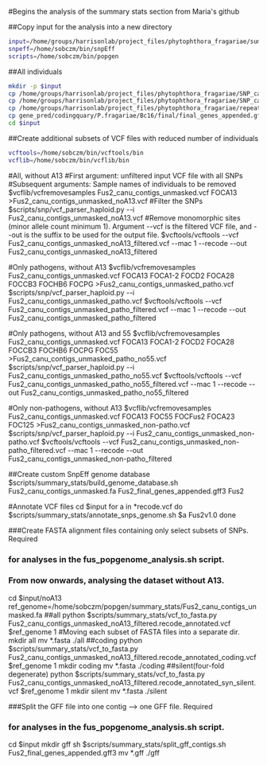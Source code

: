 #Begins the analysis of the summary stats section from Maria's github

##Copy input for the analysis into a new directory

```bash
input=/home/groups/harrisonlab/project_files/phytophthora_fragariae/summary_stats
snpeff=/home/sobczm/bin/snpEff
scripts=/home/sobczm/bin/popgen
```

##All individuals

```bash
mkdir -p $input
cp /home/groups/harrisonlab/project_files/phytophthora_fragariae/SNP_calling/95m_contigs_unmasked.vcf $input
cp /home/groups/harrisonlab/project_files/phytophthora_fragariae/SNP_calling/95m_contigs_unmasked_filtered.vcf $input
cp /home/groups/harrisonlab/project_files/phytophthora_fragariae/repeat_masked/P.fragariae/Bc16/filtered_contigs_repmask/95m_contigs_unmasked.fa $input
cp gene_pred/codingquary/P.fragariae/Bc16/final/final_genes_appended.gff3 $input
cd $input
```

##Create additional subsets of VCF files with reduced number of individuals

```bash
vcftools=/home/sobczm/bin/vcftools/bin
vcflib=/home/sobczm/bin/vcflib/bin
```

#All, without A13
#First argument: unfiltered input VCF file with all SNPs
#Subsequent arguments: Sample names of individuals to be removed
$vcflib/vcfremovesamples Fus2_canu_contigs_unmasked.vcf FOCA13 >Fus2_canu_contigs_unmasked_noA13.vcf
#Filter the SNPs
$scripts/snp/vcf_parser_haploid.py --i Fus2_canu_contigs_unmasked_noA13.vcf
#Remove monomorphic sites (minor allele count minimum 1). Argument --vcf is the filtered VCF file, and --out is the suffix to be used for the output file.
$vcftools/vcftools --vcf Fus2_canu_contigs_unmasked_noA13_filtered.vcf --mac 1 --recode --out Fus2_canu_contigs_unmasked_noA13_filtered

#Only pathogens, without A13
$vcflib/vcfremovesamples Fus2_canu_contigs_unmasked.vcf FOCA13 FOCA1-2 FOCD2 FOCA28 FOCCB3 FOCHB6 FOCPG >Fus2_canu_contigs_unmasked_patho.vcf
$scripts/snp/vcf_parser_haploid.py --i Fus2_canu_contigs_unmasked_patho.vcf
$vcftools/vcftools --vcf Fus2_canu_contigs_unmasked_patho_filtered.vcf --mac 1 --recode --out Fus2_canu_contigs_unmasked_patho_filtered

#Only pathogens, without A13 and 55
$vcflib/vcfremovesamples Fus2_canu_contigs_unmasked.vcf FOCA13 FOCA1-2 FOCD2 FOCA28 FOCCB3 FOCHB6 FOCPG FOC55 >Fus2_canu_contigs_unmasked_patho_no55.vcf
$scripts/snp/vcf_parser_haploid.py --i Fus2_canu_contigs_unmasked_patho_no55.vcf
$vcftools/vcftools --vcf Fus2_canu_contigs_unmasked_patho_no55_filtered.vcf --mac 1 --recode --out Fus2_canu_contigs_unmasked_patho_no55_filtered

#Only non-pathogens, without A13
$vcflib/vcfremovesamples Fus2_canu_contigs_unmasked.vcf FOCA13 FOC55 FOCFus2 FOCA23 FOC125 >Fus2_canu_contigs_unmasked_non-patho.vcf
$scripts/snp/vcf_parser_haploid.py --i Fus2_canu_contigs_unmasked_non-patho.vcf
$vcftools/vcftools --vcf Fus2_canu_contigs_unmasked_non-patho_filtered.vcf --mac 1 --recode --out Fus2_canu_contigs_unmasked_non-patho_filtered

##Create custom SnpEff genome database
$scripts/summary_stats/build_genome_database.sh Fus2_canu_contigs_unmasked.fa Fus2_final_genes_appended.gff3 Fus2

#Annotate VCF files
cd $input
for a in *recode.vcf
do
$scripts/summary_stats/annotate_snps_genome.sh $a Fus2v1.0
done

###Create FASTA alignment files containing only select subsets of SNPs. Required
### for analyses in the fus_popgenome_analysis.sh script.
### From now onwards, analysing the dataset without A13.
cd $input/noA13
ref_genome=/home/sobczm/popgen/summary_stats/Fus2_canu_contigs_unmasked.fa
##all
python $scripts/summary_stats/vcf_to_fasta.py Fus2_canu_contigs_unmasked_noA13_filtered.recode_annotated.vcf $ref_genome 1
#Moving each subset of FASTA files into a separate dir.
mkdir all
mv *.fasta ./all
##coding
python $scripts/summary_stats/vcf_to_fasta.py Fus2_canu_contigs_unmasked_noA13_filtered.recode_annotated_coding.vcf $ref_genome 1
mkdir coding
mv *.fasta ./coding
##silent(four-fold degenerate)
python $scripts/summary_stats/vcf_to_fasta.py Fus2_canu_contigs_unmasked_noA13_filtered.recode_annotated_syn_silent.vcf $ref_genome 1
mkdir silent
mv *.fasta ./silent

###Split the GFF file into one contig --> one GFF file. Required
### for analyses in the fus_popgenome_analysis.sh script.

cd $input
mkdir gff
sh $scripts/summary_stats/split_gff_contigs.sh Fus2_final_genes_appended.gff3
mv *.gff ./gff
